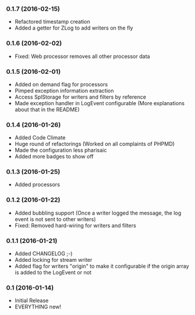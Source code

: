 ### 0.1.7 (2016-02-15)

* Refactored timestamp creation
* Added a getter for ZLog to add writers on the fly

### 0.1.6 (2016-02-02)

* Fixed: Web processor removes all other processor data 

### 0.1.5 (2016-02-01)

* Added on demand flag for processors
* Pimped exception information extraction
* Access SplStorage for writers and filters by reference
* Made exception handler in LogEvent configurable (More explanations about that in the README)

### 0.1.4 (2016-01-26)

* Added Code Climate
* Huge round of refactorings (Worked on all complaints of PHPMD)
* Made the configuration less pharisaic
* Added more badges to show off

### 0.1.3 (2016-01-25)

* Added processors

### 0.1.2 (2016-01-22)

* Added bubbling support (Once a writer logged the message, the log event is not sent to other writers)
* Fixed: Removed hard-wiring for writers and filters

### 0.1.1 (2016-01-21)

* Added CHANGELOG ;-)
* Added locking for stream writer
* Added flag for writers "origin" to make it configurable if the origin array is added to the LogEvent or not 

### 0.1 (2016-01-14)

* Initial Release
* EVERYTHING new!
